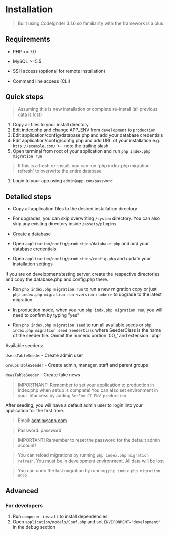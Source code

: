 # Installation

> Built using CodeIgniter 3.1.6 so familiarity with the framework is a plus

## Requirements

* PHP >= 7.0

* MySQL >=5.5

* SSH access (optional for remote installation)

* Command line access (CLI)

## Quick steps

> Assuming this is new installation or complete re-install (all previous data is lost)
1. Copy all files to your install directory
1. Edit index.php and change APP_ENV from `development` to `production`
1. Edit application/config/database.php and add your database credentials
1. Edit application/config/config.php and add URL of your installation e.g. `http://example.com/` &longleftarrow; note the trailing slash.
1. Open terminal from root of your application and run `php index.php migration run`
> If this is a fresh re-install, you can run `php index.php migration refresh' to overwrite the entire database

1. Login to your app using `admin@app.com/password`

## Detailed steps

* Copy all application files to the desired installation directory

* For upgrades, you can skip overwriting `/system` directory. You can also skip any existing directory inside `/assets/plugins`.
* Create a database
* Open `application/config/production/database.php` and add your database credentials

* Open `application/config/production/config.php` and update your installation settings

If  you are on development/testing server, create the respective directories and copy the database.php and config.php there.

* Run `php index.php migration run` to run a new migration copy or just `php index.php migration run <version number>`  to upgrade to the latest migration.

* In production mode, when you run `php indx.php migration run`, you will need to confirm by typing "yes"
* Run  `php index.php migration seed` to run all available seeds or `php index.php migration seed SeederClass` where SeederClass is the name of the seeder file. Ommit the numeric portion '00_' and extension '.php'.

Available seeders:

`UsersTableSeeder`- Create admin user

`GroupsTableSeeder` - Create admin, manager, staff and parent groups

`NewsTableSeeder` - Create fake news

> IMPORTNANT! Remember to set your application to production in index.php when setup is complete! You can also set environment in your .htaccess by adding `SetEnv CI_ENV production`

After seeding, you will have a default admin user to login into your application for the first time.

> Email: admin@app.com
<!-- . -->
> Password: password

> IMPORTANT! Remember to reset the password for the default admin account!

> You can reload migrations by running `php index.php migration refresh`. You must be in development environment. All data will be lost

> You can undo the last migration by running `php index.php migration undo`

## Advanced

### For developers

1. Run `composer install` to install dependencies
1. Open `application/models/Conf.php` and set `ENVIRONMENT="development"` in the debug section